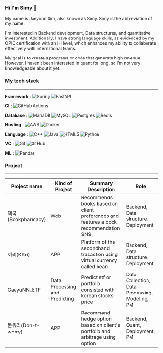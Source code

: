 ### Hi I'm Simy 👋

My name is Jaeyoun Sim, also known as Simy. Simy is the abbreviation of my name.

I'm interested in Backend development, Data structures, and quantitative investment. Additionally, I have strong language skills, as evidenced by my OPIC certification with an IH level, which enhances my ability to collaborate effectively with international teams.

My goal is to create a programs or code that generate high revenue.
However, I haven’t been interested in quant for long, so I’m not very knowledgeable about it yet.

### My tech stack
___
**Framework** : 
![Spring](https://img.shields.io/badge/spring-%236DB33F.svg?style=for-the-badge&logo=spring&logoColor=white)
![FastAPI](https://img.shields.io/badge/FastAPI-005571?style=for-the-badge&logo=fastapi)

**CI** : 
![GitHub Actions](https://img.shields.io/badge/github%20actions-%232671E5.svg?style=for-the-badge&logo=githubactions&logoColor=white)

**Database** : 
![MariaDB](https://img.shields.io/badge/MariaDB-003545?style=for-the-badge&logo=mariadb&logoColor=white)
![MySQL](https://img.shields.io/badge/mysql-4479A1.svg?style=for-the-badge&logo=mysql&logoColor=white)
![Postgres](https://img.shields.io/badge/postgres-%23316192.svg?style=for-the-badge&logo=postgresql&logoColor=white)
![Redis](https://img.shields.io/badge/redis-%23DD0031.svg?style=for-the-badge&logo=redis&logoColor=white)

**Hosting** : 
![AWS](https://img.shields.io/badge/AWS-%23FF9900.svg?style=for-the-badge&logo=amazon-aws&logoColor=white)
![Docker](https://img.shields.io/badge/docker-%230db7ed.svg?style=for-the-badge&logo=docker&logoColor=white)

**Language** : 
![C++](https://img.shields.io/badge/c++-%2300599C.svg?style=for-the-badge&logo=c%2B%2B&logoColor=white)
![Java](https://img.shields.io/badge/java-%23ED8B00.svg?style=for-the-badge&logo=openjdk&logoColor=white)
![HTML5](https://img.shields.io/badge/html5-%23E34F26.svg?style=for-the-badge&logo=html5&logoColor=white)
![Python](https://img.shields.io/badge/python-3670A0?style=for-the-badge&logo=python&logoColor=ffdd54)

**VC** : 
![Git](https://img.shields.io/badge/git-%23F05033.svg?style=for-the-badge&logo=git&logoColor=white)
![GitHub](https://img.shields.io/badge/github-%23121011.svg?style=for-the-badge&logo=github&logoColor=white)

**ML** : 
![Pandas](https://img.shields.io/badge/pandas-%23150458.svg?style=for-the-badge&logo=pandas&logoColor=white)

### Project
---
|Project name|Kind of Project|Summary Description|Role|
|--|--|--|--|
|책국(Bookpharmacy)|Web|Recommends books based on client preferences and features a book recommendation SNS|Backend, Data structure, Deployment|
|끼리(KKri)|APP|Platform of the secondhand trasaction using virtual currency called bean|Backend, Data structure, Deployment|
|GaeyuNN_ETF|Data Precessing and Predicting|Predict etf or portfolio consisted with korean stocks price|Data Collection, Data Processing, Modeling, PM|
|돈워리(Don-t-worry)|APP|Recommend hedge option based on client's portfolio and arbitrage using option|Backend, Quant, Deployment, PM|



<!--
**simjaeyoun/simjaeyoun** is a ✨ _special_ ✨ repository because its `README.md` (this file) appears on your GitHub profile.

Here are some ideas to get you started:

- 🔭 I’m currently working on ...
- 🌱 I’m currently learning ...
- 👯 I’m looking to collaborate on ...
- 🤔 I’m looking for help with ...
- 💬 Ask me about ...
- 📫 How to reach me: ...
- 😄 Pronouns: ...
- ⚡ Fun fact: ...
-->
